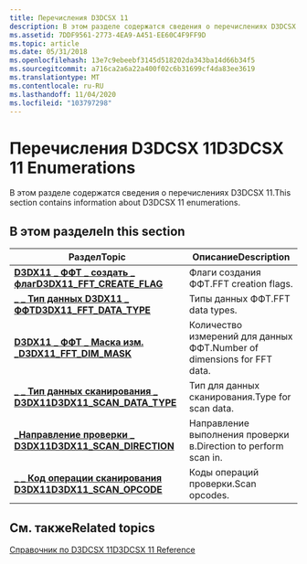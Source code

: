 ```yaml
---
title: Перечисления D3DCSX 11
description: В этом разделе содержатся сведения о перечислениях D3DCSX 11.
ms.assetid: 7DDF9561-2773-4EA9-A451-EE60C4F9FF9D
ms.topic: article
ms.date: 05/31/2018
ms.openlocfilehash: 13e7c9ebeebf3145d518202da343ba14d66b34f5
ms.sourcegitcommit: a716ca2a6a22a400f02c6b31699cf4da83ee3619
ms.translationtype: MT
ms.contentlocale: ru-RU
ms.lasthandoff: 11/04/2020
ms.locfileid: "103797298"
---
```

# <a name="d3dcsx-11-enumerations"></a><span data-ttu-id="2a64a-103">Перечисления D3DCSX 11</span><span class="sxs-lookup"><span data-stu-id="2a64a-103">D3DCSX 11 Enumerations</span></span>

<span data-ttu-id="2a64a-104">В этом разделе содержатся сведения о перечислениях D3DCSX 11.</span><span class="sxs-lookup"><span data-stu-id="2a64a-104">This section contains information about D3DCSX 11 enumerations.</span></span>


## <a name="in-this-section"></a><span data-ttu-id="2a64a-105">В этом разделе</span><span class="sxs-lookup"><span data-stu-id="2a64a-105">In this section</span></span>



| <span data-ttu-id="2a64a-106">Раздел</span><span class="sxs-lookup"><span data-stu-id="2a64a-106">Topic</span></span>                                                                  | <span data-ttu-id="2a64a-107">Описание</span><span class="sxs-lookup"><span data-stu-id="2a64a-107">Description</span></span>                                   |
|------------------------------------------------------------------------|-----------------------------------------------|
| [<span data-ttu-id="2a64a-108">**D3DX11 \_ ФФТ \_ создать \_ флаг**</span><span class="sxs-lookup"><span data-stu-id="2a64a-108">**D3DX11\_FFT\_CREATE\_FLAG**</span></span>](/windows/desktop/api/d3dcsx/ne-d3dcsx-d3dx11_fft_create_flag)<br/> | <span data-ttu-id="2a64a-109">Флаги создания ФФТ.</span><span class="sxs-lookup"><span data-stu-id="2a64a-109">FFT creation flags.</span></span><br/>                |
| [<span data-ttu-id="2a64a-110">**\_ \_ Тип данных D3DX11 \_ ФФТ**</span><span class="sxs-lookup"><span data-stu-id="2a64a-110">**D3DX11\_FFT\_DATA\_TYPE**</span></span>](/windows/desktop/api/d3dcsx/ne-d3dcsx-d3dx11_fft_data_type)<br/>     | <span data-ttu-id="2a64a-111">Типы данных ФФТ.</span><span class="sxs-lookup"><span data-stu-id="2a64a-111">FFT data types.</span></span><br/>                    |
| [<span data-ttu-id="2a64a-112">**D3DX11 \_ ФФТ \_ Маска изм. \_**</span><span class="sxs-lookup"><span data-stu-id="2a64a-112">**D3DX11\_FFT\_DIM\_MASK**</span></span>](/windows/desktop/api/d3dcsx/ne-d3dcsx-d3dx11_fft_dim_mask)<br/>       | <span data-ttu-id="2a64a-113">Количество измерений для данных ФФТ.</span><span class="sxs-lookup"><span data-stu-id="2a64a-113">Number of dimensions for FFT data.</span></span><br/> |
| [<span data-ttu-id="2a64a-114">**\_ \_ Тип данных сканирования \_ D3DX11**</span><span class="sxs-lookup"><span data-stu-id="2a64a-114">**D3DX11\_SCAN\_DATA\_TYPE**</span></span>](/windows/desktop/api/d3dcsx/ne-d3dcsx-d3dx11_scan_data_type)<br/>   | <span data-ttu-id="2a64a-115">Тип для данных сканирования.</span><span class="sxs-lookup"><span data-stu-id="2a64a-115">Type for scan data.</span></span><br/>                |
| [<span data-ttu-id="2a64a-116">**\_Направление проверки \_ D3DX11**</span><span class="sxs-lookup"><span data-stu-id="2a64a-116">**D3DX11\_SCAN\_DIRECTION**</span></span>](/windows/desktop/api/d3dcsx/ne-d3dcsx-d3dx11_scan_direction)<br/>    | <span data-ttu-id="2a64a-117">Направление выполнения проверки в.</span><span class="sxs-lookup"><span data-stu-id="2a64a-117">Direction to perform scan in.</span></span><br/>      |
| [<span data-ttu-id="2a64a-118">**\_ \_ Код операции сканирования D3DX11**</span><span class="sxs-lookup"><span data-stu-id="2a64a-118">**D3DX11\_SCAN\_OPCODE**</span></span>](/windows/desktop/api/d3dcsx/ne-d3dcsx-d3dx11_scan_opcode)<br/>          | <span data-ttu-id="2a64a-119">Коды операций проверки.</span><span class="sxs-lookup"><span data-stu-id="2a64a-119">Scan opcodes.</span></span><br/>                      |



 

## <a name="related-topics"></a><span data-ttu-id="2a64a-120">См. также</span><span class="sxs-lookup"><span data-stu-id="2a64a-120">Related topics</span></span>

<dl> <dt>

[<span data-ttu-id="2a64a-121">Справочник по D3DCSX 11</span><span class="sxs-lookup"><span data-stu-id="2a64a-121">D3DCSX 11 Reference</span></span>](d3d11-graphics-reference-d3dcsx11.md)
</dt> </dl>

 

 






